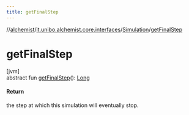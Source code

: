 ```yaml
---
title: getFinalStep
---
```

//[alchemist](../../../index.html)/[it.unibo.alchemist.core.interfaces](../index.html)/[Simulation](index.html)/[getFinalStep](get-final-step.html)



# getFinalStep



[jvm]\
abstract fun [getFinalStep](get-final-step.html)(): [Long](https://kotlinlang.org/api/latest/jvm/stdlib/kotlin/-long/index.html)



#### Return



the step at which this simulation will eventually stop.




